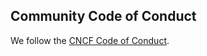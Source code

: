 ## Community Code of Conduct
  
We follow the [CNCF Code of Conduct](https://github.com/cncf/foundation/blob/master/code-of-conduct.md).
